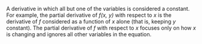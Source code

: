 
A derivative in which all but one of the variables is considered a constant.
For example, the partial derivative of <em>f(x, y)</em> with respect to <em>x</em> is the
derivative of <em>f</em> considered as a function of <em>x</em> alone (that is, keeping <em>y</em>
constant). The partial derivative of <em>f</em> with respect to <em>x</em> focuses only on
how <em>x</em> is changing and ignores all other variables in the equation.

